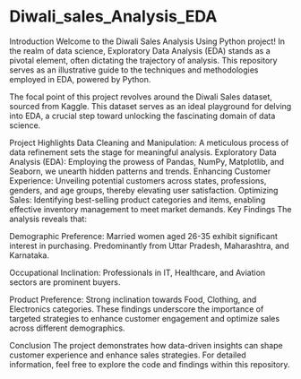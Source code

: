 # Diwali_sales_Analysis_EDA
Introduction
Welcome to the Diwali Sales Analysis Using Python project! In the realm of data science, Exploratory Data Analysis (EDA) stands as a pivotal element, often dictating the trajectory of analysis. This repository serves as an illustrative guide to the techniques and methodologies employed in EDA, powered by Python.

The focal point of this project revolves around the Diwali Sales dataset, sourced from Kaggle. This dataset serves as an ideal playground for delving into EDA, a crucial step toward unlocking the fascinating domain of data science.

Project Highlights
Data Cleaning and Manipulation: A meticulous process of data refinement sets the stage for meaningful analysis.
Exploratory Data Analysis (EDA): Employing the prowess of Pandas, NumPy, Matplotlib, and Seaborn, we unearth hidden patterns and trends.
Enhancing Customer Experience: Unveiling potential customers across states, professions, genders, and age groups, thereby elevating user satisfaction.
Optimizing Sales: Identifying best-selling product categories and items, enabling effective inventory management to meet market demands.
Key Findings
The analysis reveals that:

Demographic Preference:
Married women aged 26-35 exhibit significant interest in purchasing. Predominantly from Uttar Pradesh, Maharashtra, and Karnataka.

Occupational Inclination:
Professionals in IT, Healthcare, and Aviation sectors are prominent buyers.

Product Preference:
Strong inclination towards Food, Clothing, and Electronics categories. These findings underscore the importance of targeted strategies to enhance customer engagement and optimize sales across different demographics.

Conclusion
The project demonstrates how data-driven insights can shape customer experience and enhance sales strategies. For detailed information, feel free to explore the code and findings within this repository.
